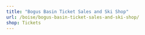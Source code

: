 ```yaml
---
title: "Bogus Basin Ticket Sales and Ski Shop"
url: /boise/bogus-basin-ticket-sales-and-ski-shop/
shop: Tickets
---
```

